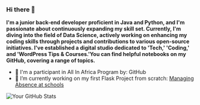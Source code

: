 ### Hi there 👋
**I'm a junior back-end developer proficient in Java and Python, and I'm passionate about continuously expanding my skill set. Currently, I'm diving into the field of Data Science, actively working on enhancing my coding skills through projects and contributions to various open-source initiatives. I've established a digital studio dedicated to 'Tech,' 'Coding,' and 'WordPress Tips & Courses.'You can find helpful notebooks on my GitHub, covering a range of topics.**
- 📍 I'm a participant in All In Africa Program by: GitHub
- 🔭 I’m currently working on my first Flask Project from scratch: [Managing Absence at schools](https://github.com/AbdessamadTzn/flask-project)


![Your GitHub Stats](https://github-readme-stats.vercel.app/api?username=AbdessamadTzn&show_icons=true&theme=radical)

